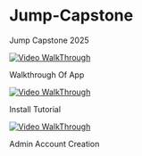 # Jump-Capstone
Jump Capstone 2025




[![Video WalkThrough](https://img.youtube.com/vi/bbgBcC8Za-k/0.jpg)](https://www.youtube.com/watch?v=bbgBcC8Za-k)

Walkthrough Of App

[![Video WalkThrough](https://img.youtube.com/vi/PzCCEd1pNQk/0.jpg)](https://www.youtube.com/watch?v=PzCCEd1pNQk)

Install Tutorial


[![Video WalkThrough](https://img.youtube.com/vi/EoFte1h1wLQ/0.jpg)](https://www.youtube.com/watch?v=EoFte1h1wLQ)


Admin Account Creation
